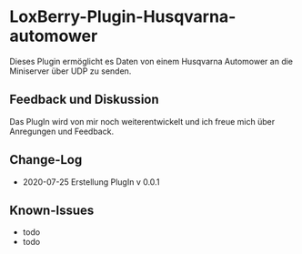 # LoxBerry-Plugin-Husqvarna-automower

Dieses Plugin ermöglicht es Daten von einem Husqvarna Automower an die Miniserver über UDP zu senden. 


## Feedback und Diskussion
Das PlugIn wird von mir noch weiterentwickelt und ich freue mich über Anregungen und Feedback. 

## Change-Log
- 2020-07-25  Erstellung PlugIn v 0.0.1

## Known-Issues
- todo
- todo
